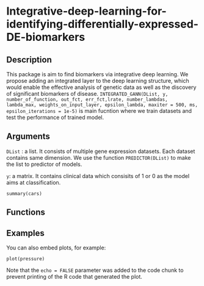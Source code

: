# Integrative-deep-learning-for-identifying-differentially-expressed-DE-biomarkers
## Description
This package is aim to find biomarkers via integrative deep learning. We propose adding an integrated layer to the deep learning structure, which would enable the effective analysis of genetic data as well as the discovery of significant biomarkers of disease. `INTEGRATED_GANN(DList, y, number_of_function, out_fct,
                       err_fct,lrate, number_lambdas,
                       lambda_max, weights_on_input_layer, epsilon_lambda,
                       maxiter = 500, ms, epsilon_iterations = 1e-5)` is main fucntion where we train datasets and test the performance of trained model.

## Arguments

`DList` : a list. It consists of multiple gene expression datasets. Each dataset contains same dimension. We use the function `PREDICTOR(DList)` to make the list to predictor of models. 

`y`: a matrix. It contains clinical data which consisits of 1 or 0 as the model aims at classification.




```{r cars}
summary(cars)
```
## Functions



## Examples 

You can also embed plots, for example:

```{r pressure, echo=FALSE}
plot(pressure)
```

Note that the `echo = FALSE` parameter was added to the code chunk to prevent printing of the R code that generated the plot.
